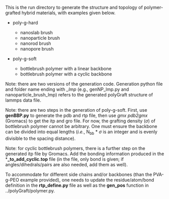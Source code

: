 This is the run directory to generate the structure and topology of polymer-grafted hybrid materials, with examples given below.
- poly-g-hard
  - nanoslab brush
  - nanoparticle brush
  - nanorod brush
  - nanopore brush

    
- poly-g-soft
  - bottlebrush polymer with a linear backbone
  - bottlebrush polymer with a cyclic backbone

Note: there are two versions of the generation code. Generation python file and folder name ending with *_lmp* (e.g., genNP_lmp.py and nanoparticle_brush_lmp) refers to the generated polyGraft structure of lammps data file. 

Note: there are two steps in the generation of poly-g-soft. First, use **genBBP.py** to generate the pdb and rtp file, then use _gmx pdb2gmx_ (Gromacs) to get the itp and gro file. For now, the grafting density ($\sigma$) of bottlebrush polymer cannot be arbitrary. One must ensure the backbone can be divided into equal lengths (_i.e._, N<sub>bb</sub> * $\sigma$ is an integer and is evenly divisible to the spacing distance).

Note: for cyclic bottlebrush polymers, there is a further step on the generated itp file by Gromacs. Add the bonding information produced in the ***_to_add_cyclic.top** file (in the file, only bond is given; if angles/dihedrals/pairs are also needed, add them as well).

To accommodate for different side chains and/or backbones (than the PVA-g-PEO example provided), one needs to update the residue/atom/bond definition in the **rtp_define.py** file as well as the **gen_pos** function in ../polyGraft/polymer.py. 

